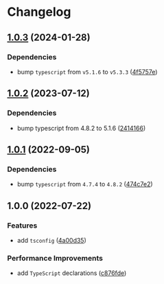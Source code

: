 # Changelog

## [1.0.3](https://github.com/binden-js/tsconfig/compare/v1.0.2...v1.0.3) (2024-01-28)

### Dependencies

- bump `typescript` from `v5.1.6` to `v5.3.3` ([4f5757e](https://github.com/binden-js/tsconfig/commit/4f5757e48fdb377448fbb5f9a8c2d91d2829934b))

## [1.0.2](https://github.com/binden-js/tsconfig/compare/v1.0.1...v1.0.2) (2023-07-12)

### Dependencies

- bump typescript from 4.8.2 to 5.1.6 ([2414166](https://github.com/binden-js/tsconfig/commit/241416638c53555d6f1b0f52d1f583e1ba7ea508))

## [1.0.1](https://github.com/binden-js/tsconfig/compare/v1.0.0...v1.0.1) (2022-09-05)

### Dependencies

- bump `typescript` from `4.7.4` to `4.8.2` ([474c7e2](https://github.com/binden-js/tsconfig/commit/474c7e2d741d91fd8faf00168eff3a3553919d47))

## 1.0.0 (2022-07-22)

### Features

- add `tsconfig` ([4a00d35](https://github.com/binden-js/tsconfig/commit/4a00d35b0f440556dd4a29612cd646e394be6605))

### Performance Improvements

- add `TypeScript` declarations ([c876fde](https://github.com/binden-js/tsconfig/commit/c876fde6f0e4167e735a296333ba15592b631457))
